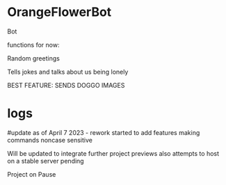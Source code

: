 # OrangeFlowerBot
Bot

functions for now:

Random greetings

Tells jokes and talks about us being lonely

BEST FEATURE: 
    SENDS DOGGO IMAGES


# logs
#update as of April 7 2023 - 
rework started to add features
making commands noncase sensitive


Will be updated to integrate further project previews
also attempts to host on a stable server pending

Project on Pause
